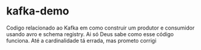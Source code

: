 # kafka-demo

Codigo relacionado ao Kafka em como construir um produtor e consumidor usando avro e schema registry. Ai só Deus sabe como esse código
funciona. Até a cardinalidade tá errada, mas prometo corrigi
